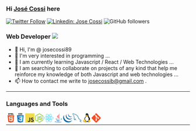 <!--Encabezado-->

### Hi [José Cossi][website profile linkedin] here

<!--Links Redes Sociales-->

[![Twitter Follow](https://img.shields.io/twitter/follow/JosCossi1?color=%231DA1F2&label=Jose%20Cossi&logo=twitter&style=social)](https://twitter.com/JosCossi1) [![Linkedin: Jose Cossi](https://img.shields.io/badge/-josecossibracho-blue?style=flat-square&logo=Linkedin&logoColor=white&link=linkedin.com/in/josé-cossi-bracho/)](https://linkedin.com/in/josé-cossi-bracho) ![GitHub followers](https://img.shields.io/github/followers/josecossi89?style=social)

<!-- ***DEBO COLOCAR UNA IMAGEN ACA****
<img align="center" alt="Coding" width="400"  height = "150" src="https://res.cloudinary.com/practicaldev/image/fetch/s--sNXjzc6P--/c_limit%2Cf_auto%2Cfl_progressive%2Cq_66%2Cw_880/https://media1.tenor.com/images/0c34272909ee2a4db5606a014082312b/tenor.gif%3Fitemid%3D15828752">
-->
<!--Descripcion de quien soy-->

### Web Developer <img src="https://media.giphy.com/media/VgCDAzcKvsR6OM0uWg/giphy.gif" width="50">

- 👋 Hi, I'm @ josecossi89
- 👀 I'm very interested in programming ...
- 🌱 I am currently learning Javascript / React / Web Technologies ...
- 💞️ I am searching to collaborate on projects of any kind that help me reinforce my knowledge of both Javascript and web technologies ...
- 📫 How to contact me write to josecossib@gmail.com .

---

<!--Tecnologias que manejo-->

### Languages and Tools

<!-- Solo se cambia la url, ya que todo esta en un repo de  github: https://github.com/devicons/devicon/tree/master/icons-->
<img src="https://raw.githubusercontent.com/devicons/devicon/master/icons/html5/html5-original-wordmark.svg" alt="html5" width="26px"  align="left"/>

<img src="https://raw.githubusercontent.com/devicons/devicon/master/icons/css3/css3-original-wordmark.svg" alt="css3" width="26px"  align="left"/>

<img src="https://raw.githubusercontent.com/devicons/devicon/master/icons/javascript/javascript-original.svg" alt="javascript" width="26px"  align="left"/>

<img src="https://raw.githubusercontent.com/devicons/devicon/master/icons/nodejs/nodejs-original.svg" alt="nodejs" width="26px"  align="left"/>

<img src="https://raw.githubusercontent.com/devicons/devicon/master/icons/react/react-original.svg" alt="react" width="26px"  align="left"/>

<img src="https://raw.githubusercontent.com/devicons/devicon/master/icons/java/java-original.svg" alt="java" width="26px"  align="left"/>

<img src="https://raw.githubusercontent.com/devicons/devicon/master/icons/jquery/jquery-original.svg" alt="jquery" width="26px"  align="left"/>

<img src="https://raw.githubusercontent.com/devicons/devicon/master/icons/mysql/mysql-original.svg" alt="mysql" width="26px"  align="left"/>

<img src="https://raw.githubusercontent.com/devicons/devicon/master/icons/linux/linux-original.svg" alt="linux" width="26px"  align="left"/>

<img src="https://raw.githubusercontent.com/devicons/devicon/master/icons/git/git-original.svg" alt="git" width="26px"  align="left"/>

<br/>

---

  <!--LINKS DE INTERES-->

[website profile linkedin]: https://linkedin.com/in/josé-cossi-bracho

